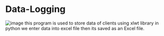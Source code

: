 # Data-Logging

![image](https://user-images.githubusercontent.com/79414752/131550822-6b466b10-62d6-4a10-9baf-713f4d517b28.png)
this program is used to store data of clients
using xlwt library in python we enter data into excel file then its saved as an Excel file.
